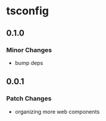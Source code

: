 # tsconfig

## 0.1.0

### Minor Changes

- bump deps

## 0.0.1

### Patch Changes

- organizing more web components
